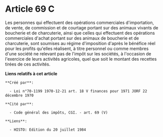 # Article 69 C

Les personnes qui effectuent des opérations commerciales d'importation, de vente, de commission et de courtage portant sur
des animaux vivants de boucherie et de charcuterie, ainsi que celles qui effectuent des opérations commerciales d'achat
portant sur des animaux de boucherie et de charcuterie, sont soumises au régime d'imposition d'après le bénéfice réel pour
les profits qu'elles réalisent, à titre personnel ou comme membres d'une société ne relevant pas de l'impôt sur les sociétés,
à l'occasion de l'exercice de leurs activités agricoles, quel que soit le montant des recettes tirées de ces activités.

**Liens relatifs à cet article**

	**Créé par**:

	  - Loi n°70-1199 1970-12-21 art. 18 V finances pour 1971 JORF 22 décembre 1970

	**Cité par**:

	  - Code général des impôts, CGI. - art. 69 (V)

	**Liens**:

	  - HISTO: Edition du 20 juillet 1984
